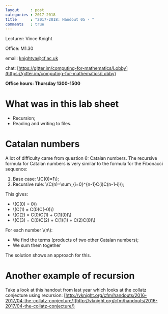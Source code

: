 ```yaml
---
layout     : post
categories : 2017-2018
title      : "2017-2018: Handout 05 - "
comments   : true
---
```


Lecturer: Vince Knight

Office: M1.30

email: knightva@cf.ac.uk

chat: [https://gitter.im/computing-for-mathematics/Lobby](https://gitter.im/computing-for-mathematics/Lobby)

**Office hours: Thursday 1300-1500**

# What was in this lab sheet

- Recursion;
- Reading and writing to files.

# Catalan numbers

A lot of difficulty came from question 6: Catalan numbers. The recursive formula
for Catalan numbers is very similar to the formula for the Fibonacci sequence:

1. Base case: \\(C(0)=1\\);
2. Recursive rule: \\(C(n)=\sum_{i=0}^{n-1}C(i)C(n-1-i)\\);

This gives:

- \\(C(0) = 0\\)
- \\(C(1) = C(0)C(-0)\\)
- \\(C(2) = C(0)C(1) + C(1)(0)\\)
- \\(C(3) = C(0)C(2) + C(1)(1) + C(2)C(0)\\)

For each number \\(n\\):

- We find the terms (products of two other Catalan numbers);
- We sum them together

The solution shows an approach for this.

# Another example of recursion

Take a look at this handout from last year which looks at the collatz conjecture
using recursion:
[http://vknight.org/cfm/handouts/2016-2017/04-the-collatz-conjecture/](http://vknight.org/cfm/handouts/2016-2017/04-the-collatz-conjecture/)
